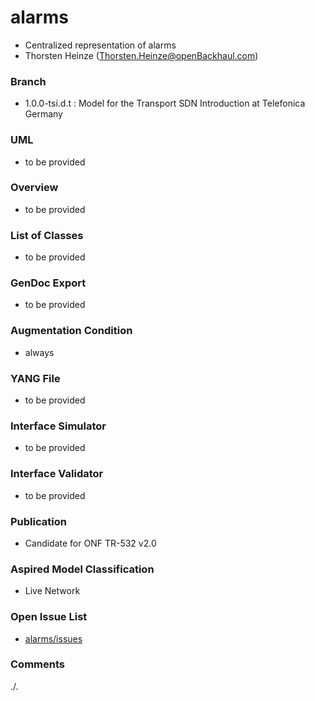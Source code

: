 # alarms
- Centralized representation of alarms
- Thorsten Heinze (Thorsten.Heinze@openBackhaul.com)

### Branch
- 1.0.0-tsi.d.t : Model for the Transport SDN Introduction at Telefonica Germany

### UML
- to be provided

### Overview 
- to be provided

### List of Classes
- to be provided

### GenDoc Export
- to be provided

### Augmentation Condition
- always

### YANG File
- to be provided

### Interface Simulator
- to be provided 

### Interface Validator
- to be provided 

### Publication
- Candidate for ONF TR-532 v2.0

### Aspired Model Classification
- Live Network

### Open Issue List
- [alarms/issues](../../issues)

### Comments
./.
